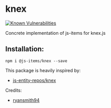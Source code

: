 # knex
[![Known Vulnerabilities](https://snyk.io/test/github/js-items/foundation/badge.svg?targetFile=package.json)](https://snyk.io/test/github/js-items/foundation?targetFile=package.json)

Concrete implementation of js-items for knex.js

## Installation:
`npm i @js-items/knex --save`

This package is heavily inspired by:
- [js-entity-repos/knex](https://github.com/js-entity-repos/knex)

Credits:
- [ryansmith94](https://github.com/ryansmith94)